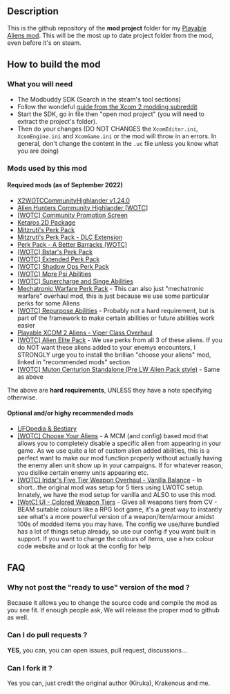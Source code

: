 ## Description

This is the github repository of the **mod project** folder for my [Playable Aliens mod](https://steamcommunity.com/sharedfiles/filedetails/?id=2850604395). 
This will be the most up to date project folder from the mod, even before it's on steam.

## How to build the mod

### What you will need

- The Modbuddy SDK (Search in the steam's tool sections)
- Follow the wondeful [guide from the Xcom 2 modding subreddit](https://www.reddit.com/r/xcom2mods/wiki/firsttime#wiki_how_to_install_and_set_up_xcom_2_wotc_sdk)
- Start the SDK, go in file then "open mod project" (you will need to extract the project's folder).
- Then do your changes (DO NOT CHANGES the `XcomEditor.ini`, `XcomEngine.ini` and `XcomGame.ini` or the mod will throw in an errors. In general, don't change the content in the `.uc` file unless you know what you are doing)

### Mods used by this mod

#### Required mods (as of September 2022)

- [X2WOTCCommunityHighlander v1.24.0](https://steamcommunity.com/workshop/filedetails/?id=1134256495)
- [Alien Hunters Community Highlander [WOTC]](https://steamcommunity.com/sharedfiles/filedetails/?id=2534737016)
- [[WOTC] Community Promotion Screen](https://steamcommunity.com/workshop/filedetails/?id=2550561145)
- [Ketaros 2D Package](https://steamcommunity.com/workshop/filedetails/?id=1557951815)
- [Mitzruti's Perk Pack](https://steamcommunity.com/sharedfiles/filedetails/?id=1561030099)
- [Mitzruti's Perk Pack - DLC Extension](https://steamcommunity.com/workshop/filedetails/?id=2066389408) 
- [Perk Pack - A Better Barracks (WOTC)](https://steamcommunity.com/workshop/filedetails/?id=1993868715)
- [[WOTC] Bstar's Perk Pack](https://steamcommunity.com/workshop/filedetails/?id=2115077818)
- [[WOTC] Extended Perk Pack](https://steamcommunity.com/workshop/filedetails/?id=1546482849) 
- [[WOTC] Shadow Ops Perk Pack](https://steamcommunity.com/workshop/filedetails/?id=1519841231)
- [[WOTC] More Psi Abilities](https://steamcommunity.com/workshop/filedetails/?id=1662114279)
- [[WOTC] Supercharge and Singe Abilities](https://steamcommunity.com/workshop/filedetails/?id=1745325917)
- [Mechatronic Warfare Perk Pack](https://steamcommunity.com/workshop/filedetails/?id=2329989067) - This can also just "mechatronic warfare" overhaul mod, this is just because we use some particular perks for some Aliens
- [[WOTC] Repurpose Abilities](https://steamcommunity.com/workshop/filedetails/?id=1792964849) - Probably not a hard requirement, but is part of the framework to make certain abilities or future abilities work easier
- [Playable XCOM 2 Aliens - Viper Class Overhaul](https://steamcommunity.com/workshop/filedetails/?id=1869612587)
- [[WOTC] Alien Elite Pack](https://steamcommunity.com/workshop/filedetails/?id=1563023889) - We use perks from all 3 of these aliens. If you do NOT want these aliens added to your enemys encounters, I STRONGLY urge you to install the brillian "choose your aliens" mod, linked in "recommended mods" section
- [[WOTC] Muton Centurion Standalone (Pre LW Alien Pack style)](https://steamcommunity.com/workshop/filedetails/?id=1972274071) - Same as above

The above are **hard requirements**, UNLESS they have a note specifying otherwise.

#### Optional and/or highy recommended mods

- [UFOpedia & Bestiary](https://steamcommunity.com/sharedfiles/filedetails/?id=2819129273)
- [[WOTC] Choose Your Aliens](https://steamcommunity.com/sharedfiles/filedetails/?id=1782917748) - A MCM (and config) based mod that allows you to completely disable a specific alien from appearing in your game. As we use quite a lot of custom alien added abilities, this is a perfect want to make our mod function properly without actually having the enemy alien unit show up in your campaigns. If for whatever reason, you dislike certain enemy units appearing etc.
- [[WOTC] Iridar's Five Tier Weapon Overhaul - Vanilla Balance](https://steamcommunity.com/sharedfiles/filedetails/?id=2406120902) - In short...the original mod was setup for 5 tiers using LWOTC setup. Innately, we have the mod setup for vanilla and ALSO to use this mod.
- [[WotC] UI - Colored Weapon Tiers](https://steamcommunity.com/sharedfiles/filedetails/?id=1949328656) - Gives all weapons tiers from CV - BEAM suitable colours like a RPG loot game, it's a great way to instantly see what's a more powerful version of a weapon/item/armour amidst 100s of modded items you may have. The config we use/have bundled has a lot of things setup already, so use our config if you want built in support. If you want to change the colours of items, use a hex colour code website and or look at the config for help

## FAQ

### Why not post the "ready to use" version of the mod ?
Because it allows you to change the source code and compile the mod as you see fit. If enough people ask, We will release the proper mod to github as well.

### Can I do pull requests ?
**YES**, you can, you can open issues, pull request, discussions...

### Can I fork it ?
Yes you can, just credit the original author (Kiruka), Krakenous and me.
